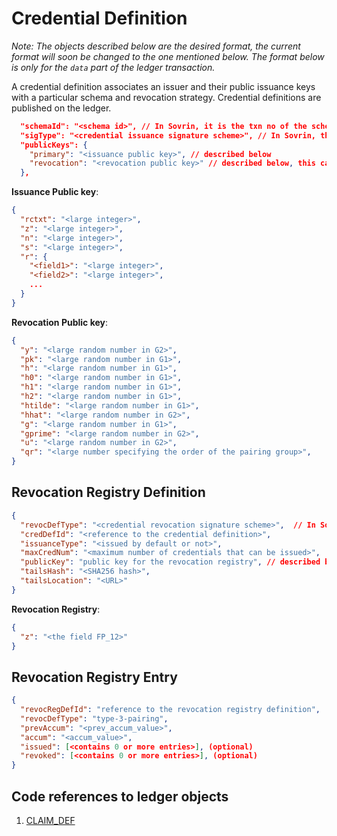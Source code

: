 # Credential Definition
*Note: The objects described below are the desired format, the current format will soon be changed to the one mentioned below. The format below is only for the `data` part of the ledger transaction.*

A credential definition associates an issuer and their public issuance
keys with a particular schema and revocation strategy. Credential
definitions are published on the ledger. 

```json
  "schemaId": "<schema id>", // In Sovrin, it is the txn no of the schema
  "sigType": "<credential issuance signature scheme>", // In Sovrin, there is only 1 as of now called CL
  "publicKeys": {
    "primary": "<issuance public key>", // described below
    "revocation": "<revocation public key>" // described below, this can be empty if the credential is non-revocable.
  },
```

**Issuance Public key**:
```json
{
  "rctxt": "<large integer>",
  "z": "<large integer>",
  "n": "<large integer>",
  "s": "<large integer>",
  "r": {
    "<field1>": "<large integer>",
    "<field2>": "<large integer>",
    ...
  }
}
```

**Revocation Public key**:
```json
{
  "y": "<large random number in G2>",
  "pk": "<large random number in G1>",
  "h": "<large random number in G1>",
  "h0": "<large random number in G1>",
  "h1": "<large random number in G1>",
  "h2": "<large random number in G1>",
  "htilde": "<large random number in G1>",
  "hhat": "<large random number in G2>",
  "g": "<large random number in G1>",
  "gprime": "<large random number in G2>",
  "u": "<large random number in G2>",
  "qr": "<large number specifying the order of the pairing group>",
}
```

## Revocation Registry Definition
```json
{
  "revocDefType": "<credential revocation signature scheme>",  // In Sovrin, there is only 1 as of now called type-3-pairing
  "credDefId": "<reference to the credential definition>",
  "issuanceType": "<issued by default or not>",
  "maxCredNum": "<maximum number of credentials that can be issued>",
  "publicKey": "public key for the revocation registry", // described belwo
  "tailsHash": "<SHA256 hash>",
  "tailsLocation": "<URL>"
}
```

**Revocation Registry**:
```json
{
  "z": "<the field FP_12>"
}
```

## Revocation Registry Entry
```json
{
  "revocRegDefId": "reference to the revocation registry definition",
  "revocDefType": "type-3-pairing",
  "prevAccum": "<prev_accum_value>",
  "accum": "<accum_value>",
  "issued": [<contains 0 or more entries>], (optional)
  "revoked": [<contains 0 or more entries>], (optional)
}
```

## Code references to ledger objects
1. [CLAIM_DEF](https://github.com/hyperledger/indy-sdk/blob/778a38d92234080bb77c6dd469a8ff298d9b7154/libindy/src/services/ledger/types.rs#L234)
